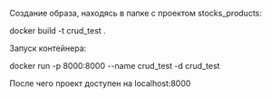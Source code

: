 Создание образа, находясь в папке с проектом stocks_products:

docker build -t crud_test .

Запуск контейнера:

docker run -p 8000:8000 --name crud_test -d crud_test

После чего проект доступен на localhost:8000